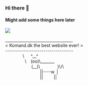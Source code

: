 ### Hi there 👋
<h4>Might add some things here later</h4>

<img src="https://github-readme-stats.vercel.app/api/top-langs/?username=komand33448&include_all_commits=true"/>
<p>
 __________________________________ <br>
< Komand.dk the best website ever! ><br>
 ---------------------------------- <br>
        \   ^__^<br>
         \  (oo)\_______<br>
            (__)\        )\/\<br>
                ||----w |<br>
                ||     ||<br>
 </p>
